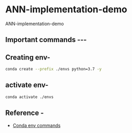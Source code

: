 # ANN-implementation-demo

ANN-implementation-demo

## Important commands ---

## Creating env-

```bash
conda create --prefix ./envs python=3.7 -y
```

## activate env-

```bash
conda activate ./envs
```

## Reference -

- [Conda env commands](https://conda.io/projects/conda/en/latest/user-guide/tasks/manage-environments.html)
